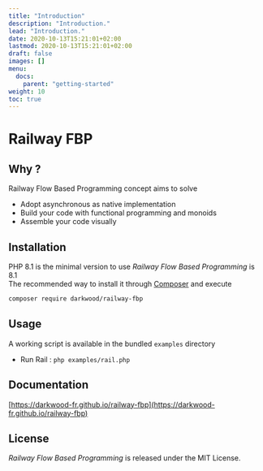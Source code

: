 ```yaml
---
title: "Introduction"
description: "Introduction."
lead: "Introduction."
date: 2020-10-13T15:21:01+02:00
lastmod: 2020-10-13T15:21:01+02:00
draft: false
images: []
menu:
  docs:
    parent: "getting-started"
weight: 10
toc: true
---
```


# Railway FBP

## Why ?

Railway Flow Based Programming concept aims to solve

- Adopt asynchronous as native implementation
- Build your code with functional programming and monoids
- Assemble your code visually

## Installation

PHP 8.1 is the minimal version to use _Railway Flow Based Programming_ is 8.1  
The recommended way to install it through [Composer](http://getcomposer.org/) and execute

```bash
composer require darkwood/railway-fbp
```

## Usage

A working script is available in the bundled `examples` directory

- Run Rail : `php examples/rail.php`

## Documentation

[https://darkwood-fr.github.io/railway-fbp](https://darkwood-fr.github.io/railway-fbp)

## License

_Railway Flow Based Programming_ is released under the MIT License.
